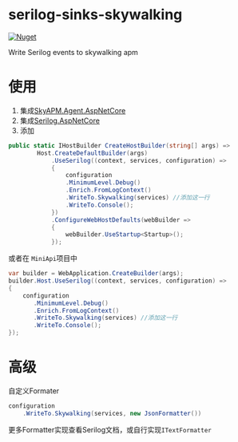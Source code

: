 # serilog-sinks-skywalking
[![Nuget](https://img.shields.io/nuget/v/Serilog.Sinks.Skywalking)](https://www.nuget.org/packages/Serilog.Sinks.Skywalking/)

Write Serilog events to skywalking apm

# 使用

1. 集成[SkyAPM.Agent.AspNetCore](https://github.com/SkyAPM/SkyAPM-dotnet)
2. 集成[Serilog.AspNetCore](https://github.com/serilog/serilog-aspnetcore)
3. 添加
```c#
public static IHostBuilder CreateHostBuilder(string[] args) =>
        Host.CreateDefaultBuilder(args)
            .UseSerilog((context, services, configuration) =>
            {
                configuration
                .MinimumLevel.Debug()
                .Enrich.FromLogContext()
                .WriteTo.Skywalking(services) //添加这一行
                .WriteTo.Console();
            }) 
            .ConfigureWebHostDefaults(webBuilder =>
            {
                webBuilder.UseStartup<Startup>();
            });
```

或者在 `MiniApi`项目中

```c#
var builder = WebApplication.CreateBuilder(args);
builder.Host.UseSerilog((context, services, configuration) =>
{
    configuration
       .MinimumLevel.Debug()
       .Enrich.FromLogContext()
       .WriteTo.Skywalking(services) //添加这一行
       .WriteTo.Console();
});
```

# 高级
自定义Formater

```c#
configuration
    .WriteTo.Skywalking(services, new JsonFormatter())
```
更多Formatter实现查看Serilog文档，或自行实现`ITextFormatter`
